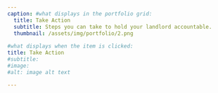 ```yaml
---
caption: #what displays in the portfolio grid:
  title: Take Action
  subtitle: Steps you can take to hold your landlord accountable.
  thumbnail: /assets/img/portfolio/2.png
  
#what displays when the item is clicked:
title: Take Action
#subtitle:
#image: 
#alt: image alt text

---
```

